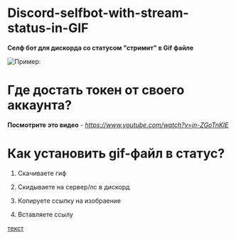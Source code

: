 # Discord-selfbot-with-stream-status-in-GIF
**Селф бот для дискорда со статусом "стримит" в Gif файле**

![Пример:](https://cdn.discordapp.com/attachments/1026117663245750354/1081965088140967966/image.png)

# Где достать токен от своего аккаунта?

**Посмотрите это видео** - *https://www.youtube.com/watch?v=jn-ZGoTnKIE*

# **Как установить gif-файл в статус?**
1. Скачиваете гиф 

2. Скидываете на сервер/лс в дискорд

3. Копируете ссылку на изобраение 

4. Вставляете ссылу 

[текст](https://daki.cc/)
